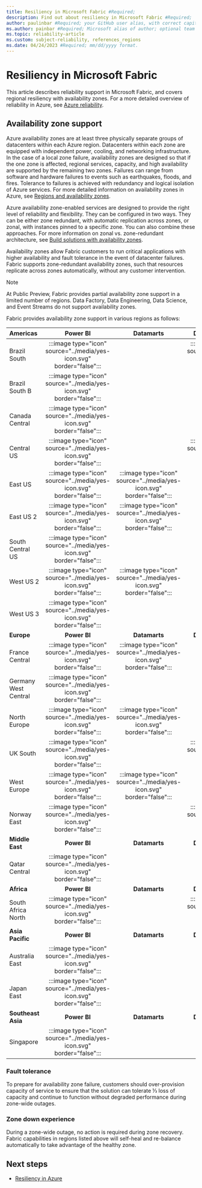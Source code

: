 ```yaml
---
title: Resiliency in Microsoft Fabric #Required;
description: Find out about resiliency in Microsoft Fabric #Required; 
author: paulinbar #Required; your GitHub user alias, with correct capitalization.
ms.author: painbar #Required; Microsoft alias of author; optional team alias.
ms.topic: reliability-article
ms.custom: subject-reliability, references_regions
ms.date: 04/24/2023 #Required; mm/dd/yyyy format.
---
```


# Resiliency in Microsoft Fabric

This article describes reliability support in Microsoft Fabric, and covers regional resiliency with availability zones. For a more detailed overview of reliability in Azure, see [Azure reliability](/azure/architecture/framework/resiliency/overview).

## Availability zone support
Azure availability zones are at least three physically separate groups of datacenters within each Azure region. Datacenters within each zone are equipped with independent power, cooling, and networking infrastructure. In the case of a local zone failure, availability zones are designed so that if the one zone is affected, regional services, capacity, and high availability are supported by the remaining two zones.  Failures can range from software and hardware failures to events such as earthquakes, floods, and fires. Tolerance to failures is achieved with redundancy and logical isolation of Azure services. For more detailed information on availability zones in Azure, see [Regions and availability zones](/azure/availability-zones/az-overview.md).

Azure availability zone-enabled services are designed to provide the right level of reliability and flexibility. They can be configured in two ways. They can be either zone redundant, with automatic replication across zones, or zonal, with instances pinned to a specific zone. You can also combine these approaches. For more information on zonal vs. zone-redundant architecture, see [Build solutions with availability zones](/azure/architecture/high-availability/building-solutions-for-high-availability).

Availability zones allow Fabric customers to run critical applications with higher availability and fault tolerance in the event of datacenter failures. Fabric supports zone-redundant availability zones, such that resources replicate across zones automatically, without any customer intervention.

> [!Note]
> At Public Preview, Fabric provides partial availability zone support in a limited number of regions. Data Factory, Data Engineering, Data Science, and Event Streams do not support availability zones.

Fabric provides availability zone support in various regions as follows:

|	**Americas**	|	**Power BI**	|	**Datamarts**	|	**Data Warehouses**	| **Real-Time Analytics**	|
|:------------------|:----------------------:|:---------------:|:--------------------:|:----------------:|
|	Brazil South	|	:::image type="icon" source="../media/yes-icon.svg" border="false":::	|		|		:::image type="icon" source="../media/yes-icon.svg" border="false":::	| :::image type="icon" source="../media/yes-icon.svg" border="false":::
|	Brazil South B	|	:::image type="icon" source="../media/yes-icon.svg" border="false":::	|		|			|
|	Canada Central	|	:::image type="icon" source="../media/yes-icon.svg" border="false":::	|		|			| :::image type="icon" source="../media/yes-icon.svg" border="false":::
|	Central US	|	:::image type="icon" source="../media/yes-icon.svg" border="false":::	|		|	:::image type="icon" source="../media/yes-icon.svg" border="false":::		| :::image type="icon" source="../media/yes-icon.svg" border="false":::
|	East US	|	:::image type="icon" source="../media/yes-icon.svg" border="false":::	|	:::image type="icon" source="../media/yes-icon.svg" border="false":::	|			| :::image type="icon" source="../media/yes-icon.svg" border="false":::
|	East US 2	|	:::image type="icon" source="../media/yes-icon.svg" border="false":::	|	:::image type="icon" source="../media/yes-icon.svg" border="false":::	|			| :::image type="icon" source="../media/yes-icon.svg" border="false":::
|	South Central US	|	:::image type="icon" source="../media/yes-icon.svg" border="false":::	|		|			| :::image type="icon" source="../media/yes-icon.svg" border="false":::
|	West US 2	|	:::image type="icon" source="../media/yes-icon.svg" border="false":::	|	:::image type="icon" source="../media/yes-icon.svg" border="false":::	|			| :::image type="icon" source="../media/yes-icon.svg" border="false":::
|	West US 3	|	:::image type="icon" source="../media/yes-icon.svg" border="false":::	|		|			| :::image type="icon" source="../media/yes-icon.svg" border="false":::
|	**Europe**	|	**Power BI**	|	**Datamarts**	|	**Data Warehouses**	| **Real-Time Analytics**	|
|	France Central	|	:::image type="icon" source="../media/yes-icon.svg" border="false":::	|	:::image type="icon" source="../media/yes-icon.svg" border="false":::	|			| :::image type="icon" source="../media/yes-icon.svg" border="false":::
|	Germany West Central	|	:::image type="icon" source="../media/yes-icon.svg" border="false":::	|		|			| :::image type="icon" source="../media/yes-icon.svg" border="false":::
|	North Europe	|	:::image type="icon" source="../media/yes-icon.svg" border="false":::	|	:::image type="icon" source="../media/yes-icon.svg" border="false":::	|			| :::image type="icon" source="../media/yes-icon.svg" border="false":::
|	UK South	|	:::image type="icon" source="../media/yes-icon.svg" border="false":::	|		|:::image type="icon" source="../media/yes-icon.svg" border="false":::			| :::image type="icon" source="../media/yes-icon.svg" border="false":::
|	West Europe	|	:::image type="icon" source="../media/yes-icon.svg" border="false":::	|	:::image type="icon" source="../media/yes-icon.svg" border="false":::	|			| :::image type="icon" source="../media/yes-icon.svg" border="false":::
|	Norway East	|	:::image type="icon" source="../media/yes-icon.svg" border="false":::	|		|		:::image type="icon" source="../media/yes-icon.svg" border="false":::	| :::image type="icon" source="../media/yes-icon.svg" border="false":::
|	**Middle East**	|	**Power BI**	|	**Datamarts**	|	**Data Warehouses**	| **Real-Time Analytics**	|
|	Qatar Central	|	:::image type="icon" source="../media/yes-icon.svg" border="false":::	|		|			| :::image type="icon" source="../media/yes-icon.svg" border="false":::
|	**Africa**	|	**Power BI**	|	**Datamarts**	|	**Data Warehouses**	| **Real-Time Analytics**	|
|	South Africa North	|	:::image type="icon" source="../media/yes-icon.svg" border="false":::	|		|	:::image type="icon" source="../media/yes-icon.svg" border="false":::		| :::image type="icon" source="../media/yes-icon.svg" border="false":::
|	**Asia Pacific**	|	**Power BI**	|	**Datamarts**	|	**Data Warehouses**	| **Real-Time Analytics**	|
|	Australia East	|	:::image type="icon" source="../media/yes-icon.svg" border="false":::	|		|			|
|	Japan East	|	:::image type="icon" source="../media/yes-icon.svg" border="false":::	|		|			| :::image type="icon" source="../media/yes-icon.svg" border="false":::
|	**Southeast Asia**	|	**Power BI**	|	**Datamarts**	|	**Data Warehouses**	| **Real-Time Analytics**	|
|	Singapore	|	:::image type="icon" source="../media/yes-icon.svg" border="false":::	|		|			|

### Fault tolerance
To prepare for availability zone failure, customers should over-provision capacity of service to ensure that the solution can tolerate ⅓ loss of capacity and continue to function without degraded performance during zone-wide outages.

### Zone down experience
During a zone-wide outage, no action is required during zone recovery. Fabric capabilities in regions listed above will self-heal and re-balance automatically to take advantage of the healthy zone. 

## Next steps

* [Resiliency in Azure](/azure/availability-zones/overview.md)
